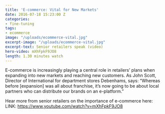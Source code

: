 ```yaml
---
title: 'E-commerce: Vital for New Markets'
date: 2016-07-18 15:23:00 Z
categories:
- fine-tuning
tags:
- ecommerce
image: "/uploads/ecommerce-vital.jpg"
excerpt-image: "/uploads/ecommerce-vital.jpg"
excerpt-text: Senior retailers speak (video)
hero-video: mXhFpkF9JO8
length: 1.30 minutes watch
---
```


E-commerce is increasingly playing a central role in retailers’ plans when expanding into new markets and reaching new customers. As John Scott, Director of International for department stores Debenhams, says: “Whereas before [expansion] was all about franchise, it’s now going to be about local partners who can distribute our brands on an e-platform.” 

Hear more from senior retailers on the importance of e-commerce here: LINK: https://www.youtube.com/watch?v=mXhFpkF9JO8